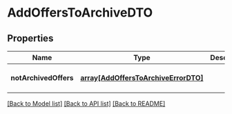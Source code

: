 # AddOffersToArchiveDTO

## Properties
Name | Type | Description | Notes
------------ | ------------- | ------------- | -------------
**notArchivedOffers** | [**array[AddOffersToArchiveErrorDTO]**](AddOffersToArchiveErrorDTO.md) |  | [optional] [default to null]

[[Back to Model list]](../README.md#documentation-for-models) [[Back to API list]](../README.md#documentation-for-api-endpoints) [[Back to README]](../README.md)



